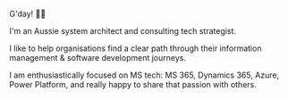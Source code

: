 G'day! 👦🏽

I'm an Aussie system architect and consulting tech strategist.

I like to help organisations find a clear path through their information management & software development journeys.

I am enthusiastically focused on MS tech: MS 365, Dynamics 365, Azure, Power Platform, and really happy to share that passion with others.
